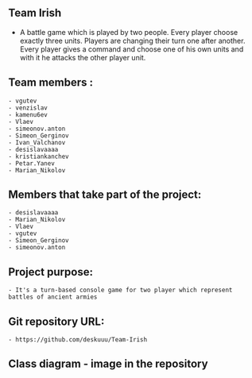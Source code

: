 ## Team Irish
- A battle game which is played by two people. Every player choose exactly three units. Players are changing their turn one after another. Every player gives a command and choose one of his own units and with it he attacks the other player unit.

## Team members :

    - vgutev 
    - venzislav
    - kamenu6ev
    - Vlaev
    - simeonov.anton
    - Simeon_Gerginov
    - Ivan_Valchanov
    - desislavaaaa
    - kristiankanchev
    - Petar.Yanev
    - Marian_Nikolov

## Members that take part of the project:

	- desislavaaaa
	- Marian_Nikolov
	- Vlaev
	- vgutev 
	- Simeon_Gerginov
	- simeonov.anton
	
## Project purpose:

    - It's a turn-based console game for two player which represent battles of ancient armies

## Git repository URL:

    - https://github.com/deskuuu/Team-Irish

## Class diagram - image in the repository

    